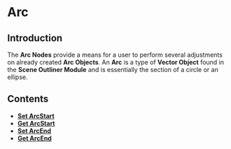 # Arc

## Introduction

The **Arc Nodes** provide a means for a user to perform several adjustments on already created **Arc Objects**. An **Arc** is a type of **Vector Object** found in the **Scene Outliner Module** and is essentially the section of a circle or an ellipse.

## Contents

* [**Set ArcStart**](setarcstart.md)
* [**Get ArcStart**](getarcstart.md)
* [**Set ArcEnd**](setarcend.md)
* [**Get ArcEnd**](getarcend.md)

